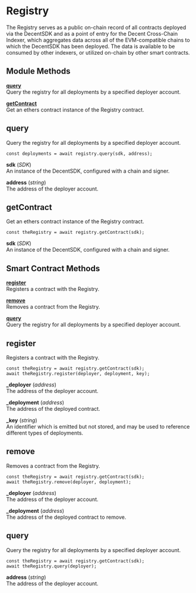 # Registry

The Registry serves as a public on-chain record of all contracts deployed via the DecentSDK and as a point of entry for the Decent Cross-Chain Indexer, which aggregates data across all of the EVM-compatible chains to which the DecentSDK has been deployed. The data is available to be consumed by other indexers, or utilized on-chain by other smart contracts.

## Module Methods

[**query**](#query)  
Query the registry for all deployments by a specified deployer account.

[**getContract**](#getcontract)  
Get an ethers contract instance of the Registry contract.

## query

Query the registry for all deployments by a specified deployer account.

```
const deployments = await registry.query(sdk, address);
```

**sdk** (*SDK*)  
An instance of the DecentSDK, configured with a chain and signer.

**address** (*string*)  
The address of the deployer account.

## getContract

Get an ethers contract instance of the Registry contract.

```
const theRegistry = await registry.getContract(sdk);
```

**sdk** (*SDK*)  
An instance of the DecentSDK, configured with a chain and signer.

## Smart Contract Methods

[**register**](#register)  
Registers a contract with the Registry.

[**remove**](#remove)  
Removes a contract from the Registry.

[**query**](#query-1)  
Query the registry for all deployments by a specified deployer account.

## register

Registers a contract with the Registry.

```
const theRegistry = await registry.getContract(sdk);
await theRegistry.register(deployer, deployment, key);
```

**_deployer** (*address*)  
The address of the deployer account.

**_deployment** (*address*)  
The address of the deployed contract.

**_key**  (*string*)  
An identifier which is emitted but not stored, and may be used to reference different types of deployments.

## remove

Removes a contract from the Registry.

```
const theRegistry = await registry.getContract(sdk);
await theRegistry.remove(deployer, deployment);
```

**_deployer** (*address*)  
The address of the deployer account.

**_deployment** (*address*)  
The address of the deployed contract to remove.

## query

Query the registry for all deployments by a specified deployer account.

```
const theRegistry = await registry.getContract(sdk);
await theRegistry.query(deployer);
```

**address** (*string*)  
The address of the deployer account.